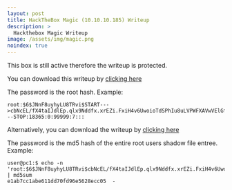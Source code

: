 ```yaml
---
layout: post
title: HackTheBox Magic (10.10.10.185) Writeup
description: >
  Hackthebox Magic Writeup
image: /assets/img/magic.png
noindex: true
---
```


This box is still active therefore the writeup is protected.

You can download this writeup by [clicking here](/active/pdf/magic.pdf)

The password is the root hash. Example:
```
root:$6$JNnF8uyhyLU8TRvi$START--->cbNcEL/fX4taIJdlEp.qlx9Nddfx.xrEZi.FxiH4v6UwoioTdSPhIu8uLVPWFXAVwVElGfsd46Dpg4zdOxfd0<---STOP:18365:0:99999:7:::
```
Alternatively, you can download the writeup by  [clicking here](/active/pdf/magic2.pdf)

The password is the md5 hash of the entire root users shadow file entree. Example:
```
user@pc1:$ echo -n 'root:$6$JNnF8uyhyLU8TRvi$cbNcEL/fX4taIJdlEp.qlx9Nddfx.xrEZi.FxiH4v6UwoioTdSPhIu8uLVPWFXAVwVElGffi1sFDpg4zdOxfd0:18365:0:99999:7:::' | md5sum
e1ab7cc1abe611dd70fd96e5628ecc05  -
```

